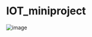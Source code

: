 # IOT_miniproject

![image](https://github.com/tuyethoa1011/IOT_miniproject/assets/80042406/4a0a6476-30bf-4579-90e7-def38ba9bd18)
